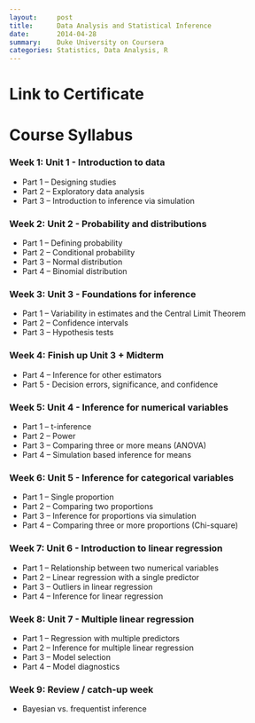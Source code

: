 ```yaml
---
layout:     post
title:      Data Analysis and Statistical Inference
date:       2014-04-28
summary:    Duke University on Coursera
categories: Statistics, Data Analysis, R
---
```


# Link to Certificate

# Course Syllabus

### Week 1: Unit 1 - Introduction to data

- Part 1 – Designing studies
- Part 2 – Exploratory data analysis
- Part 3 – Introduction to inference via simulation

### Week 2: Unit 2 - Probability and distributions

- Part 1 – Defining probability
- Part 2 – Conditional probability
- Part 3 – Normal distribution
- Part 4 – Binomial distribution

### Week 3: Unit 3 - Foundations for inference

- Part 1 – Variability in estimates and the Central Limit Theorem
- Part 2 – Confidence intervals
- Part 3 – Hypothesis tests

### Week 4: Finish up Unit 3 + Midterm

- Part 4 – Inference for other estimators
- Part 5 - Decision errors, significance, and confidence

### Week 5: Unit 4 - Inference for numerical variables

- Part 1 – t-inference
- Part 2 – Power
- Part 3 – Comparing three or more means (ANOVA)
- Part 4 – Simulation based inference for means

### Week 6: Unit 5 - Inference for categorical variables

- Part 1 – Single proportion
- Part 2 – Comparing two proportions
- Part 3 – Inference for proportions via simulation
- Part 4 – Comparing three or more proportions (Chi-square)

### Week 7: Unit 6 - Introduction to linear regression

- Part 1 – Relationship between two numerical variables
- Part 2 – Linear regression with a single predictor
- Part 3 – Outliers in linear regression
- Part 4 – Inference for linear regression

### Week 8: Unit 7 - Multiple linear regression

- Part 1 – Regression with multiple predictors
- Part 2 – Inference for multiple linear regression
- Part 3 – Model selection
- Part 4 – Model diagnostics

### Week 9: Review / catch-up week

- Bayesian vs. frequentist inference